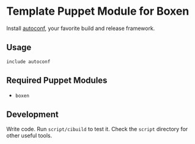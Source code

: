 # Template Puppet Module for Boxen

Install [autoconf](http://www.gnu.org/software/autoconf), your
favorite build and release framework.

## Usage

```puppet
include autoconf
```

## Required Puppet Modules

* `boxen`

## Development

Write code. Run `script/cibuild` to test it. Check the `script`
directory for other useful tools.
